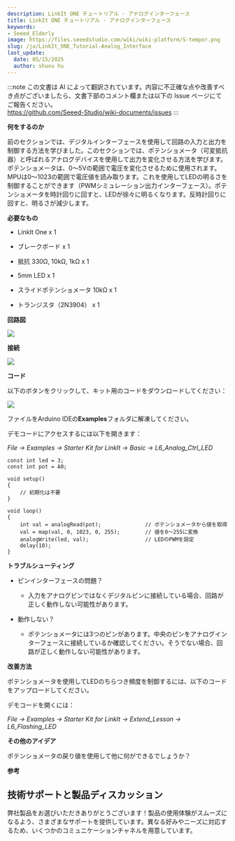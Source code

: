 ```yaml
---
description: LinkIt ONE チュートリアル - アナログインターフェース
title: LinkIt ONE チュートリアル - アナログインターフェース
keywords:
- Seeed_Elderly
image: https://files.seeedstudio.com/wiki/wiki-platform/S-tempor.png
slug: /ja/LinkIt_ONE_Tutorial-Analog_Interface
last_update:
  date: 05/15/2025
  author: shuxu hu
---
```

:::note
この文書は AI によって翻訳されています。内容に不正確な点や改善すべき点がございましたら、文書下部のコメント欄または以下の Issue ページにてご報告ください。  
https://github.com/Seeed-Studio/wiki-documents/issues
:::

**何をするのか**

前のセクションでは、デジタルインターフェースを使用して回路の入力と出力を制御する方法を学びました。このセクションでは、ポテンショメータ（可変抵抗器）と呼ばれるアナログデバイスを使用して出力を変化させる方法を学びます。ポテンショメータは、0〜5Vの範囲で電圧を変化させるために使用されます。MPUは0〜1023の範囲で電圧値を読み取ります。これを使用してLEDの明るさを制御することができます（PWMシミュレーション出力インターフェース）。ポテンショメータを時計回りに回すと、LEDが徐々に明るくなります。反時計回りに回すと、明るさが減少します。

**必要なもの**

*   LinkIt One x 1

*   ブレークボード x 1

*   抵抗 330Ω, 10kΩ, 1kΩ x 1

*   5mm LED x 1

*   スライドポテンショメータ 10kΩ x 1

*   トランジスタ（2N3904） x 1

**回路図**

![](https://files.seeedstudio.com/wiki/LinkIt_ONE_Tutorial-Analog_Interface/img/LinkItONE_Kit_6_1.jpg)

**接続**

![](https://files.seeedstudio.com/wiki/LinkIt_ONE_Tutorial-Analog_Interface/img/LinkItONE_Kit_6_2.jpg)

**コード**

以下のボタンをクリックして、キット用のコードをダウンロードしてください：

[![](https://files.seeedstudio.com/wiki/LinkIt_ONE_Tutorial-Analog_Interface/img/Code_sidekick_linkit.png)](https://github.com/Seeed-Studio/Sidekick_Basic_Kit_for_LinkIt)

ファイルをArduino IDEの**Examples**フォルダに解凍してください。

デモコードにアクセスするには以下を開きます：

_File -> Examples -> Starter Kit for LinkIt -> Basic -> L6_Analog_Ctrl_LED_
```
const int led = 3;
const int pot = A0;

void setup()
{
    // 初期化は不要
}

void loop()
{
    int val = analogRead(pot);              // ポテンショメータから値を取得
    val = map(val, 0, 1023, 0, 255);        // 値を0〜255に変換
    analogWrite(led, val);                  // LEDのPWMを設定
    delay(10);
}
```
**トラブルシューティング**

*   ピンインターフェースの問題？

    *   入力をアナログピンではなくデジタルピンに接続している場合、回路が正しく動作しない可能性があります。

*   動作しない？

    *   ポテンショメータには3つのピンがあります。中央のピンをアナログインターフェースに接続しているか確認してください。そうでない場合、回路が正しく動作しない可能性があります。

**改善方法**

ポテンショメータを使用してLEDのちらつき頻度を制御するには、以下のコードをアップロードしてください。

デモコードを開くには：

_File -> Examples -> Starter Kit for LinkIt -> Extend_Lesson -> L6_Flashing_LED_

**その他のアイデア**

ポテンショメータの戻り値を使用して他に何ができるでしょうか？

**参考**
<!-- 
*   [基本](/LinkIt_ONE_Tutorial-The_Basics)

*   [Hello World](/LinkIt_ONE_Tutorial-Hello_World)

*   [プッシュボタン](/LinkIt_ONE_Tutorial-Push_Button)

*   [マルキュー](/LinkIt_ONE_Tutorial-Marquee)

*   [カラフルな世界](/LinkIt_ONE_Tutorial-Colorful_World)

*   [アナログインターフェース](/LinkIt_ONE_Tutorial-Analog_Interface)

*   [ミニサーボ](/LinkIt-ONE-Tutorial---Mini-Servo)

*   [光センサー](/LinkIt_ONE_Tutorial-Light-Sensor)

*   [SMSでLEDを制御](/LinkIt_ONE_Tutorial-SMS_control_the_LED)

*   [ウェブページで温度を取得](/LinkIt_ONE_Tutorial-Get_temperature_with_Webpage) -->

## 技術サポートと製品ディスカッション

弊社製品をお選びいただきありがとうございます！製品の使用体験がスムーズになるよう、さまざまなサポートを提供しています。異なる好みやニーズに対応するため、いくつかのコミュニケーションチャネルを用意しています。

<div class="button_tech_support_container">
<a href="https://forum.seeedstudio.com/" class="button_forum"></a> 
<a href="https://www.seeedstudio.com/contacts" class="button_email"></a>
</div>

<div class="button_tech_support_container">
<a href="https://discord.gg/eWkprNDMU7" class="button_discord"></a> 
<a href="https://github.com/Seeed-Studio/wiki-documents/discussions/69" class="button_discussion"></a>
</div>